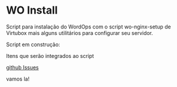 # WO Install
Script para instalação do WordOps com o script wo-nginx-setup de Virtubox mais alguns utilitários para configurar seu servidor.

Script em construção:

Itens que serão integrados ao script

[github Issues](https://github.com/juanpvh/wo-install/issues/1)

vamos la!



